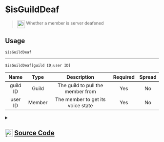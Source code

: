 # $isGuildDeaf
> <img align="top" src="https://upload.wikimedia.org/wikipedia/commons/thumb/e/e4/Infobox_info_icon.svg/160px-Infobox_info_icon.svg.png?20150409153300" alt="image" width="25" height="auto"> Whether a member is server deafened
## Usage
```
$isGuildDeaf
```
---
```
$isGuildDeaf[guild ID;user ID]
```
| Name | Type | Description | Required | Spread
| :---: | :---: | :---: | :---: | :---: |
guild ID | Guild | The guild to pull the member from | Yes | No
user ID | Member | The member to get its voice state | Yes | No
<details>
<summary>
    
## <img align="top" src="https://cdn4.iconfinder.com/data/icons/iconsimple-logotypes/512/github-512.png" alt="image" width="25" height="auto">  [Source Code](https://github.com/tryforge/ForgeScript-V2/blob/main/src/native/isGuildDeaf.ts)
    
</summary>
    
```ts
import { ArgType, NativeFunction, Return } from "../structures"

export default new NativeFunction({
    name: "$isGuildDeaf",
    version: "1.0.0",
    description: "Whether a member is server deafened",
    brackets: false,
    unwrap: true,
    args: [
        {
            name: "guild ID",
            description: "The guild to pull the member from",
            rest: false,
            type: ArgType.Guild,
            required: true,
        },
        {
            name: "user ID",
            description: "The member to get its voice state",
            rest: false,
            type: ArgType.Member,
            pointer: 0,
            required: true,
        },
    ],
    execute(ctx, [, member]) {
        member ??= ctx.member!
        return this.success(member?.voice.serverDeaf ?? false)
    },
})

```
    
</details>